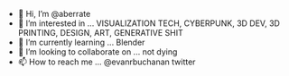 - 👋 Hi, I’m @aberrate
- 👀 I’m interested in ... VISUALIZATION TECH, CYBERPUNK, 3D DEV, 3D PRINTING, DESIGN, ART, GENERATIVE SHIT
- 🌱 I’m currently learning ... Blender
- 💞️ I’m looking to collaborate on ... not dying
- 📫 How to reach me ... @evanrbuchanan twitter

<!---
aberrate/aberrate is a ✨ special ✨ repository because its `README.md` (this file) appears on your GitHub profile.
You can click the Preview link to take a look at your changes.
--->
